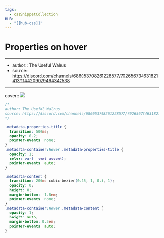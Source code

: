 ```yaml
---
tags:
  - cssSnippetCollection 
HUB:
  - "[[hub-css]]"
---
```

# Properties on hover

---

- author:: The Useful Walrus
- source:: https://discord.com/channels/686053708261228577/702656734631821413/1144209029464342538

---

cover:: ![](https://i.imgur.com/JS0E9Sz.gif)

```css
/*
author: The Useful Walrus
source: https://discord.com/channels/686053708261228577/702656734631821413/1144209029464342538
*/

.metadata-properties-title {
  transition: 500ms;
  opacity: 0.2;
  pointer-events: none;
}
.metadata-container:hover .metadata-properties-title {
  opacity: 1;
  color: var(--text-accent);
  pointer-events: auto;
}

.metadata-content {
  transition: 200ms cubic-bezier(0.25, 1, 0.5, 1);
  opacity: 0;
  height: 0;
  margin-bottom: -1.8em;
  pointer-events: none;
}
.metadata-container:hover .metadata-content {
  opacity: 1;
  height: auto;
  margin-bottom: 0.5em;
  pointer-events: auto;
}
```
